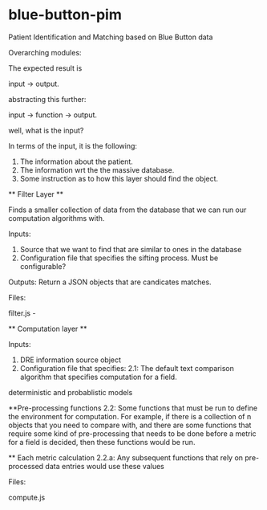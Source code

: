 blue-button-pim
===============

Patient Identification and Matching based on Blue Button data

Overarching modules:


The expected result is 

input -> output.

abstracting this further:

input -> function -> output.

well, what is the input?

In terms of the input, it is the following:

1. The information about the patient.
2. The information wrt the the massive database.
3. Some instruction as to how this layer should find the object. 


** Filter Layer **

Finds a smaller collection of data from the database that we can run our computation algorithms with. 

Inputs:
1. Source that we want to find that are similar to ones in the database
2. Configuration file that specifies the sifting process. Must be configurable?

Outputs:
Return a JSON objects that are candicates matches.

Files:

filter.js -  

** Computation layer **


Inputs:

1. DRE information source object
2. Configuration file that specifies:
2.1: The default text comparison algorithm that specifies computation for a field.

deterministic and probablistic models

**Pre-processing functions 
2.2: Some functions that must be run to define the environment for computation. For example, if there is a collection of n objects that you need to compare with, and there are some functions that require some kind of pre-processing that needs to be done before a metric for a field is decided,
then these functions would be run.

** Each metric calculation 
2.2.a: Any subsequent functions that rely on pre-processed data entries would use these values

Files:

compute.js 


